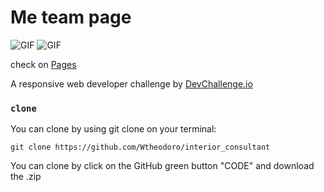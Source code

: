 # Me team page

![GIF](https://github.com/Wtheodoro/interior_consultant/blob/main/gif/desktop.gif)
![GIF](https://github.com/Wtheodoro/interior_consultant/blob/main/gif/responsive.gif)

check on [Pages](https://wtheodoro.github.io/interior_consultant/)

A responsive web developer challenge by [DevChallenge.io](https://devchallenges.io/paths/responsive-web-developer)

### `clone`
You can clone by using git clone on your terminal:

    git clone https://github.com/Wtheodoro/interior_consultant

You can clone by click on the GitHub green button "CODE" and download the .zip
